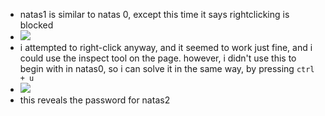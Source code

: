 - natas1 is similar to natas 0, except this time it says rightclicking is blocked
- ![](https://remnote-user-data.s3.amazonaws.com/VOcAcpEftw0GzttAVr1FujxQd-B_Vpncf5mNqDkG1rPwZBR0a46QSS6RecuE2BYEHgysW8lxb5ziNysWak3tq_u7Znw51gAP5Xf1OHT3OynMPlZEhk8DrPvK6I5QTL7_.png)
- i attempted to right-click anyway, and it seemed to work just fine, and i could use the inspect tool on the page. however, i didn't use this to begin with in natas0, so i can solve it in the same way, by pressing `ctrl + u` 
- ![](https://remnote-user-data.s3.amazonaws.com/K6IHNeDgHBOGw0KXyVOzOo1w1MnTV5rNQIa4Mqw5PJf5AIRvbN90-SurDaZ0ez_bDu4xlRJCKH_o3RwAJI8Yk-uY7Rrv8MwaEB6v0Bj3aFDrBrNlPT1HXpSL5__oYvrW.png)
- this reveals the password for natas2
